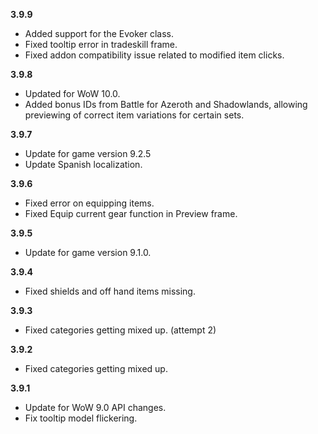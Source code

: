 **3.9.9**

- Added support for the Evoker class.
- Fixed tooltip error in tradeskill frame.
- Fixed addon compatibility issue related to modified item clicks.

**3.9.8**

- Updated for WoW 10.0.
- Added bonus IDs from Battle for Azeroth and Shadowlands, allowing previewing of correct item variations for certain sets.

**3.9.7**

- Update for game version 9.2.5
- Update Spanish localization.

**3.9.6**

- Fixed error on equipping items.
- Fixed Equip current gear function in Preview frame.

**3.9.5**

- Update for game version 9.1.0.

**3.9.4**

- Fixed shields and off hand items missing.

**3.9.3**

- Fixed categories getting mixed up. (attempt 2)

**3.9.2**

- Fixed categories getting mixed up.

**3.9.1**

- Update for WoW 9.0 API changes.
- Fix tooltip model flickering.